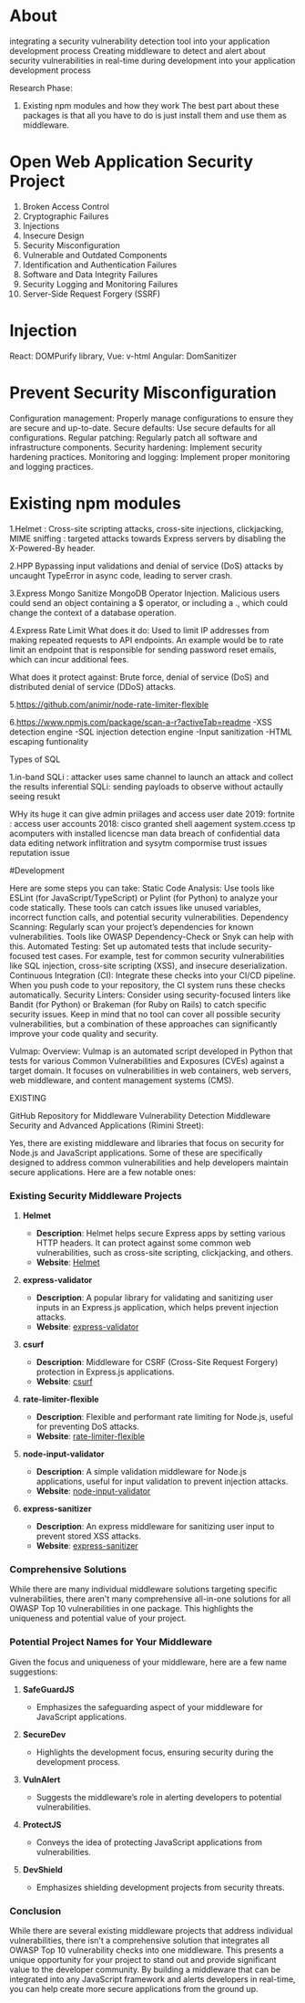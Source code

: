 
#  About

integrating a security vulnerability detection tool into your application development process
Creating middleware to detect and alert about security vulnerabilities in real-time during development into your application development process



Research Phase:

1. Existing npm modules and how they work
The best part about these packages is that all you have to do is just install them and use them as middleware.

# Open Web Application Security Project

1. Broken Access Control
2. Cryptographic Failures
3. Injections
4. Insecure Design
5. Security Misconfiguration
6. Vulnerable and Outdated Components
7. Identification and Authentication Failures
8. Software and Data Integrity Failures
9. Security Logging and Monitoring Failures
10. Server-Side Request Forgery (SSRF)


# Injection

React:  DOMPurify library, 
Vue: v-html 
Angular:  DomSanitizer 

# Prevent Security Misconfiguration

Configuration management: Properly manage configurations to ensure they are secure and up-to-date.
Secure defaults: Use secure defaults for all configurations.
Regular patching: Regularly patch all software and infrastructure components.
Security hardening: Implement security hardening practices.
Monitoring and logging: Implement proper monitoring and logging practices.

<!-- https://dev.to/itsnitinr/5-npm-packages-to-secure-your-node-js-backend-in-5-minutes-2732 -->


# Existing npm modules

1.Helmet : 
Cross-site scripting attacks, 
cross-site injections, 
clickjacking, 
MIME sniffing :
targeted attacks towards Express servers by disabling the X-Powered-By header.

2.HPP
Bypassing input validations and denial of service (DoS) attacks by uncaught TypeError in async code, leading to server crash.

3.Express Mongo Sanitize
MongoDB Operator Injection. Malicious users could send an object containing a $ operator, or including a ., which could change the context of a database operation.

4.Express Rate Limit
What does it do: Used to limit IP addresses from making repeated requests to API endpoints. An example would be to rate limit an endpoint that is responsible for sending password reset emails, which can incur additional fees.

What does it protect against: Brute force, denial of service (DoS) and distributed denial of service (DDoS) attacks.

5.https://github.com/animir/node-rate-limiter-flexible

6.https://www.npmjs.com/package/scan-a-r?activeTab=readme
-XSS detection engine
-SQL injection detection engine
-Input sanitization
-HTML escaping funtionality
  

  Types of SQL

  1.in-band SQLi : attacker uses same channel to launch an attack and collect the results
  inferential SQLi: sending payloads to observe without actaully seeing resukt

  WHy its huge
  it can give admin priilages and access user date
  2019: fortnite : access user accounts
  2018: cisco granted shell aagement system.ccess tp acomputers with installed licencse man
  data breach of confidential data 
  data editing 
  network inflitration and sysytm compormise
  trust issues 
  reputation issue


#Development

Here are some steps you can take:
Static Code Analysis: Use tools like ESLint (for JavaScript/TypeScript) or Pylint (for Python) to analyze your code statically. These tools can catch issues like unused variables, incorrect function calls, and potential security vulnerabilities.
Dependency Scanning: Regularly scan your project’s dependencies for known vulnerabilities. Tools like OWASP Dependency-Check or Snyk can help with this.
Automated Testing: Set up automated tests that include security-focused test cases. For example, test for common security vulnerabilities like SQL injection, cross-site scripting (XSS), and insecure deserialization.
Continuous Integration (CI): Integrate these checks into your CI/CD pipeline. When you push code to your repository, the CI system runs these checks automatically.
Security Linters: Consider using security-focused linters like Bandit (for Python) or Brakeman (for Ruby on Rails) to catch specific security issues.
Keep in mind that no tool can cover all possible security vulnerabilities, but a combination of these approaches can significantly improve your code quality and security.


Vulmap:
Overview: Vulmap is an automated script developed in Python that tests for various Common Vulnerabilities and Exposures (CVEs) against a target domain. It focuses on vulnerabilities in web containers, web servers, web middleware, and content management systems (CMS).



EXISTING

GitHub Repository for Middleware Vulnerability Detection
Middleware Security and Advanced Applications (Rimini Street):

Yes, there are existing middleware and libraries that focus on security for Node.js and JavaScript applications. Some of these are specifically designed to address common vulnerabilities and help developers maintain secure applications. Here are a few notable ones:

### Existing Security Middleware Projects

1. **Helmet**
   - **Description**: Helmet helps secure Express apps by setting various HTTP headers. It can protect against some common web vulnerabilities, such as cross-site scripting, clickjacking, and others.
   - **Website**: [Helmet](https://helmetjs.github.io/)

2. **express-validator**
   - **Description**: A popular library for validating and sanitizing user inputs in an Express.js application, which helps prevent injection attacks.
   - **Website**: [express-validator](https://express-validator.github.io/)

3. **csurf**
   - **Description**: Middleware for CSRF (Cross-Site Request Forgery) protection in Express.js applications.
   - **Website**: [csurf](https://www.npmjs.com/package/csurf)

4. **rate-limiter-flexible**
   - **Description**: Flexible and performant rate limiting for Node.js, useful for preventing DoS attacks.
   - **Website**: [rate-limiter-flexible](https://www.npmjs.com/package/rate-limiter-flexible)

5. **node-input-validator**
   - **Description**: A simple validation middleware for Node.js applications, useful for input validation to prevent injection attacks.
   - **Website**: [node-input-validator](https://www.npmjs.com/package/node-input-validator)

6. **express-sanitizer**
   - **Description**: An express middleware for sanitizing user input to prevent stored XSS attacks.
   - **Website**: [express-sanitizer](https://www.npmjs.com/package/express-sanitizer)

### Comprehensive Solutions

While there are many individual middleware solutions targeting specific vulnerabilities, there aren't many comprehensive all-in-one solutions for all OWASP Top 10 vulnerabilities in one package. This highlights the uniqueness and potential value of your project.

### Potential Project Names for Your Middleware

Given the focus and uniqueness of your middleware, here are a few name suggestions:

1. **SafeGuardJS**
   - Emphasizes the safeguarding aspect of your middleware for JavaScript applications.

2. **SecureDev**
   - Highlights the development focus, ensuring security during the development process.

3. **VulnAlert**
   - Suggests the middleware’s role in alerting developers to potential vulnerabilities.

4. **ProtectJS**
   - Conveys the idea of protecting JavaScript applications from vulnerabilities.

5. **DevShield**
   - Emphasizes shielding development projects from security threats.

### Conclusion

While there are several existing middleware projects that address individual vulnerabilities, there isn't a comprehensive solution that integrates all OWASP Top 10 vulnerability checks into one middleware. This presents a unique opportunity for your project to stand out and provide significant value to the developer community. By building a middleware that can be integrated into any JavaScript framework and alerts developers in real-time, you can help create more secure applications from the ground up.